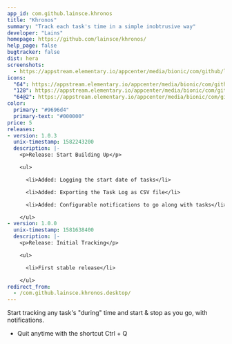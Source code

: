 ```yaml
---
app_id: com.github.lainsce.khronos
title: "Khronos"
summary: "Track each task's time in a simple inobtrusive way"
developer: "Lains"
homepage: https://github.com/lainsce/khronos/
help_page: false
bugtracker: false
dist: hera
screenshots:
  - https://appstream.elementary.io/appcenter/media/bionic/com/github/lainsce.khronos/9818B4288B802F800CC8FFEE5D7FB225/screenshots/image-1_orig.png
icons:
  "64": https://appstream.elementary.io/appcenter/media/bionic/com/github/lainsce.khronos/9818B4288B802F800CC8FFEE5D7FB225/icons/64x64/com.github.lainsce.khronos_com.github.lainsce.khronos.png
  "128": https://appstream.elementary.io/appcenter/media/bionic/com/github/lainsce.khronos/9818B4288B802F800CC8FFEE5D7FB225/icons/128x128/com.github.lainsce.khronos_com.github.lainsce.khronos.png
  "64@2": https://appstream.elementary.io/appcenter/media/bionic/com/github/lainsce.khronos/9818B4288B802F800CC8FFEE5D7FB225/icons/64x64@2/com.github.lainsce.khronos_com.github.lainsce.khronos.png
color:
  primary: "#9696d4"
  primary-text: "#000000"
price: 5
releases:
- version: 1.0.3
  unix-timestamp: 1582243200
  description: |-
    <p>Release: Start Building Up</p>

    <ul>

      <li>Added: Logging the start date of tasks</li>

      <li>Added: Exporting the Task Log as CSV file</li>

      <li>Added: Configurable notifications to go along with tasks</li>

    </ul>
- version: 1.0.0
  unix-timestamp: 1581638400
  description: |-
    <p>Release: Initial Tracking</p>

    <ul>

      <li>First stable release</li>

    </ul>
redirect_from:
  - /com.github.lainsce.khronos.desktop/
---
```


<p>Start tracking any task&apos;s &quot;during&quot; time and start &amp; stop as you go, with notifications.</p>
<ul>
  <li>Quit anytime with the shortcut Ctrl + Q</li>
</ul>